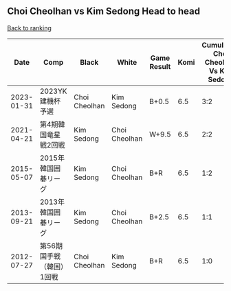 ## Choi Cheolhan vs Kim Sedong Head to head

[Back to ranking](../../index.md)




| **Date** | **Comp** | **Black** | **White** | **Game Result** | **Komi** | **Cumulative Choi Cheolhan Vs Kim Sedong** | **Choi Cheolhan Streak** | **Kim Sedong Streak** | 
| --- | --- | --- | --- | --- | --- | --- | --- | --- |
| 2023-01-31 | 2023YK建機杯予選 | Choi Cheolhan | Kim Sedong | B+0.5 | 6.5 | 3:2 | 2 | 0 | 
| 2021-04-21 | 第4期韓国竜星戦2回戦 | Kim Sedong | Choi Cheolhan | W+9.5 | 6.5 | 2:2 | 1 | 0 | 
| 2015-05-07 | 2015年韓国囲碁リーグ | Kim Sedong | Choi Cheolhan | B+R | 6.5 | 1:2 | 0 | 2 | 
| 2013-09-21 | 2013年韓国囲碁リーグ | Kim Sedong | Choi Cheolhan | B+2.5 | 6.5 | 1:1 | 0 | 1 | 
| 2012-07-27 | 第56期国手戦（韓国）1回戦 | Choi Cheolhan | Kim Sedong | B+R | 6.5 | 1:0 | 1 | 0 |




